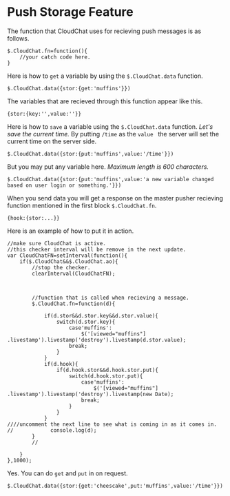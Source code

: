# Push Storage Feature



The function that CloudChat uses for recieving push messages is as follows.

```
$.CloudChat.fn=function(){
    //your catch code here.
}
```


Here is how to `get` a variable by using the `$.CloudChat.data` function.

```
$.CloudChat.data({stor:{get:'muffins'}})
```

The variables that are recieved through this function appear like this.

```
{stor:{key:'',value:''}}
```

Here is how to `save` a variable using the `$.CloudChat.data` function. *Let's save the current time.* By putting `/time` as the `value ` the server will set the current time on the server side.

```
$.CloudChat.data({stor:{put:'muffins',value:'/time'}})
```


But you may put any variable here. *Maximum length is 600 characters.*

```
$.CloudChat.data({stor:{put:'muffins',value:'a new variable changed based on user login or something.'}})
```

When you send data you will get a response on the master pusher recieving function mentioned in the first block `$.CloudChat.fn`.

```
{hook:{stor:...}}
```

Here is an example of how to put it in action.

```
//make sure CloudChat is active.
//this checker interval will be remove in the next update.
var CloudChatFN=setInterval(function(){
    if($.CloudChat&&$.CloudChat.ao){
        //stop the checker.
        clearInterval(CloudChatFN);
        
        
        
        //function that is called when recieving a message.
        $.CloudChat.fn=function(d){
            
            if(d.stor&&d.stor.key&&d.stor.value){
                switch(d.stor.key){
                    case'muffins':
                        $('[viewed="muffins"] .livestamp').livestamp('destroy').livestamp(d.stor.value);
                    break;
                }
            }
            if(d.hook){
                if(d.hook.stor&&d.hook.stor.put){
                    switch(d.hook.stor.put){
                        case'muffins':
                            $('[viewed="muffins"] .livestamp').livestamp('destroy').livestamp(new Date);
                        break;
                    }
                }
            }
////uncomment the next line to see what is coming in as it comes in.
//            console.log(d);
        }
        //

    }
},1000);
```

Yes. You can do `get` and `put` in on request.

```
$.CloudChat.data({stor:{get:'cheescake',put:'muffins',value:'/time'}})
```